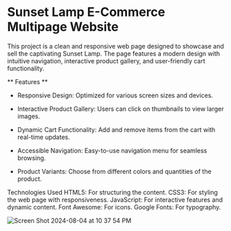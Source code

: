 # Sunset Lamp E-Commerce Multipage Website

This project is a clean and responsive web page designed to showcase and sell the captivating Sunset Lamp. The page features a modern design with intuitive navigation, interactive product gallery, and user-friendly cart functionality.

** Features **

* Responsive Design: Optimized for various screen sizes and devices.

* Interactive Product Gallery: Users can click on thumbnails to view larger images.

* Dynamic Cart Functionality: Add and remove items from the cart with real-time updates.

* Accessible Navigation: Easy-to-use navigation menu for seamless browsing.

* Product Variants: Choose from different colors and quantities of the product.


Technologies Used
HTML5: For structuring the content.
CSS3: For styling the web page with responsiveness.
JavaScript: For interactive features and dynamic content.
Font Awesome: For icons.
Google Fonts: For typography.

![Screen Shot 2024-08-04 at 10 37 54 PM](https://github.com/user-attachments/assets/dfadee76-8c3a-4b0f-b64d-4e0a5ae90c40)

